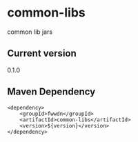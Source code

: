 common-libs
===============

common lib jars

## Current version

0.1.0

## Maven Dependency

    <dependency>
        <groupId>fwwdn</groupId>
        <artifactId>common-libs</artifactId>
        <version>${version}</version>
    </dependency>